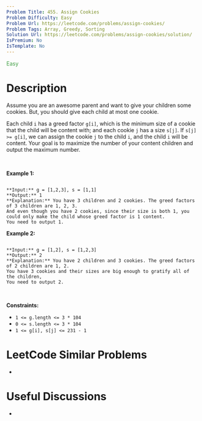 ```yaml
---
Problem Title: 455. Assign Cookies
Problem Difficulty: Easy
Problem Url: https://leetcode.com/problems/assign-cookies/
Problem Tags: Array, Greedy, Sorting
Solution Url: https://leetcode.com/problems/assign-cookies/solution/
IsPremium: No
IsTemplate: No
---
```


<span style="color: rgb(67, 160, 71);">Easy</span>

# Description

Assume you are an awesome parent and want to give your children some cookies. But, you should give each child at most one cookie.


Each child `i` has a greed factor `g[i]`, which is the minimum size of a cookie that the child will be content with; and each cookie `j` has a size `s[j]`. If `s[j] >= g[i]`, we can assign the cookie `j` to the child `i`, and the child `i` will be content. Your goal is to maximize the number of your content children and output the maximum number.


 


**Example 1:**



```

**Input:** g = [1,2,3], s = [1,1]
**Output:** 1
**Explanation:** You have 3 children and 2 cookies. The greed factors of 3 children are 1, 2, 3. 
And even though you have 2 cookies, since their size is both 1, you could only make the child whose greed factor is 1 content.
You need to output 1.

```

**Example 2:**



```

**Input:** g = [1,2], s = [1,2,3]
**Output:** 2
**Explanation:** You have 2 children and 3 cookies. The greed factors of 2 children are 1, 2. 
You have 3 cookies and their sizes are big enough to gratify all of the children, 
You need to output 2.

```

 


**Constraints:**


* `1 <= g.length <= 3 * 104`
* `0 <= s.length <= 3 * 104`
* `1 <= g[i], s[j] <= 231 - 1`




# LeetCode Similar Problems

- []()

# Useful Discussions

- []()
